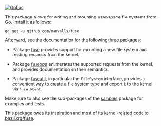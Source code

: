 [![GoDoc](https://godoc.org/github.com/jacobsa/ogletest?status.svg)](https://godoc.org/github.com/manvalls/fuse)

This package allows for writing and mounting user-space file systems from Go.
Install it as follows:

    go get -u github.com/manvalls/fuse

Afterward, see the documentation for the following three packages:

 *  Package [fuse][] provides support for mounting a new file system and
    reading requests from the kernel.

 *  Package [fuseops][] enumerates the supported requests from the kernel, and
    provides documentation on their semantics.

 *  Package [fuseutil][], in particular the `FileSystem` interface, provides a
    convenient way to create a file system type and export it to the kernel via
    `fuse.Mount`.

Make sure to also see the sub-packages of the [samples][] package for examples
and tests.

This package owes its inspiration and most of its kernel-related code to
[bazil.org/fuse][bazil].

[fuse]: http://godoc.org/github.com/manvalls/fuse
[fuseops]: http://godoc.org/github.com/manvalls/fuse/fuseops
[fuseutil]: http://godoc.org/github.com/manvalls/fuse/fuseutil
[samples]: http://godoc.org/github.com/manvalls/fuse/samples
[bazil]: http://godoc.org/bazil.org/fuse
